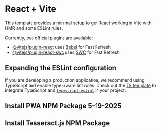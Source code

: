 # React + Vite

This template provides a minimal setup to get React working in Vite with HMR and some ESLint rules.

Currently, two official plugins are available:

- [@vitejs/plugin-react](https://github.com/vitejs/vite-plugin-react/blob/main/packages/plugin-react/README.md) uses [Babel](https://babeljs.io/) for Fast Refresh
- [@vitejs/plugin-react-swc](https://github.com/vitejs/vite-plugin-react-swc) uses [SWC](https://swc.rs/) for Fast Refresh

## Expanding the ESLint configuration

If you are developing a production application, we recommend using TypeScript and enable type-aware lint rules. Check out the [TS template](https://github.com/vitejs/vite/tree/main/packages/create-vite/template-react-ts) to integrate TypeScript and [`typescript-eslint`](https://typescript-eslint.io) in your project.

## Install PWA NPM Package 5-19-2025
<!-- npm install vite-plugin-pwa -D
Added 64x64, 192x192, 180x180,192x192 icons inside brand_logo as per PWA requirements.
 Configured vite.config.js to allow PWA installation
 -->

 <!-- main.js register service worker 
 install workbox npm 
 npm install workbox-background-sync@^7.0.0 workbox-core@^7.0.0 workbox-precaching@^7.0.0 workbox-routing@^7.0.0 workbox-strategies@^7.0.0

 Upon deployment change based URL in sw.js to match domain.
-->

## Install Tesseract.js NPM Package
<!-- npm install tesseract.js -->